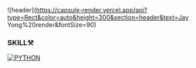 ![header](https://capsule-render.vercel.app/api?type=Rect&color=auto&height=300&section=header&text=Jay Yong%20render&fontSize=90)

### SKILL⚒
[![PYTHON](https://img.shields.io/amo/stars/python?color=white&label=PYTHON&logo=PYTHON&logoColor=white)](https://www.python.org/)

<!--
**dev-jay-yong/dev-jay-yong** is a ✨ _special_ ✨ repository because its `README.md` (this file) appears on your GitHub profile.

Here are some ideas to get you started:

- 🔭 I’m currently working on ...
- 🌱 I’m currently learning ...
- 👯 I’m looking to collaborate on ...
- 🤔 I’m looking for help with ...
- 💬 Ask me about ...
- 📫 How to reach me: ...
- 😄 Pronouns: ...
- ⚡ Fun fact: ...
-->
